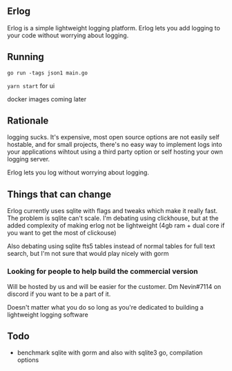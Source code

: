 ## Erlog

Erlog is a simple lightweight logging platform. Erlog lets you add logging to your code without worrying about logging.

## Running

`go run -tags json1 main.go`

`yarn start` for ui

docker images coming later

## Rationale

logging sucks. It's expensive, most open source options are not easily self hostable, and for small projects, there's no easy way to implement logs into your applications wihtout using a third party option or self hosting your own logging server.

Erlog lets you log without worrying about logging.

## Things that can change

Erlog currently uses sqlite with flags and tweaks which make it really fast. The problem is sqlite can't scale. I'm debating using clickhouse, but at the added complexity of making erlog not be lightweight (4gb ram + dual core if you want to get the most of clickouse)

Also debating using sqlite fts5 tables instead of normal tables for full text search, but I'm not sure that would play nicely with gorm

### Looking for people to help build the commercial version

Will be hosted by us and will be easier for the customer. Dm Nevin#7114 on discord if you want to be a part of it.

Doesn't matter what you do so long as you're dedicated to building a lightweight logging software

## Todo

- benchmark sqlite with gorm and also with sqlite3 go, compilation options
